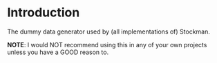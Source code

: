 # Introduction #
The dummy data generator used by (all implementations of) Stockman.

**NOTE**: I would NOT recommend using this in any of your own projects unless you have a GOOD reason to.
